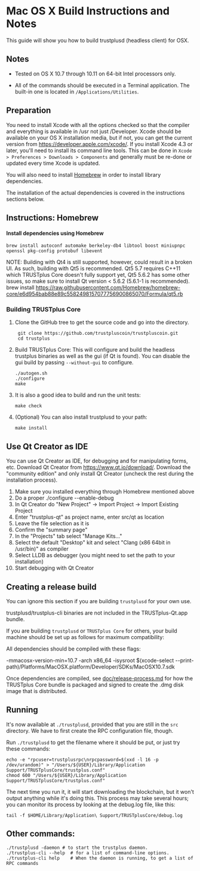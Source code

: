 Mac OS X Build Instructions and Notes
====================================
This guide will show you how to build trustplusd (headless client) for OSX.

Notes
-----

* Tested on OS X 10.7 through 10.11 on 64-bit Intel processors only.

* All of the commands should be executed in a Terminal application. The
built-in one is located in `/Applications/Utilities`.

Preparation
-----------

You need to install Xcode with all the options checked so that the compiler
and everything is available in /usr not just /Developer. Xcode should be
available on your OS X installation media, but if not, you can get the
current version from https://developer.apple.com/xcode/. If you install
Xcode 4.3 or later, you'll need to install its command line tools. This can
be done in `Xcode > Preferences > Downloads > Components` and generally must
be re-done or updated every time Xcode is updated.

You will also need to install [Homebrew](http://brew.sh) in order to install library
dependencies.

The installation of the actual dependencies is covered in the instructions
sections below.

Instructions: Homebrew
----------------------

#### Install dependencies using Homebrew

    brew install autoconf automake berkeley-db4 libtool boost miniupnpc openssl pkg-config protobuf libevent

NOTE: Building with Qt4 is still supported, however, could result in a broken UI. As such, building with Qt5 is recommended. Qt5 5.7 requires C++11 which TRUSTplus Core doesn't fully support yet, Qt5 5.6.2 has some other issues, so make sure to install Qt version < 5.6.2 (5.6.1-1 is recommended).
    brew install https://raw.githubusercontent.com/Homebrew/homebrew-core/e6d954bab88e89c5582498157077756900865070/Formula/qt5.rb

### Building TRUSTplus Core

1. Clone the GitHub tree to get the source code and go into the directory.

        git clone https://github.com/trustpluscoin/trustpluscoin.git
        cd trustplus

2.  Build TRUSTplus Core:
    This will configure and build the headless trustplus binaries as well as the gui (if Qt is found).
    You can disable the gui build by passing `--without-gui` to configure.

        ./autogen.sh
        ./configure
        make

3.  It is also a good idea to build and run the unit tests:

        make check

4.  (Optional) You can also install trustplusd to your path:

        make install

Use Qt Creator as IDE
------------------------
You can use Qt Creator as IDE, for debugging and for manipulating forms, etc.
Download Qt Creator from https://www.qt.io/download/. Download the "community edition" and only install Qt Creator (uncheck the rest during the installation process).

1. Make sure you installed everything through Homebrew mentioned above
2. Do a proper ./configure --enable-debug
3. In Qt Creator do "New Project" -> Import Project -> Import Existing Project
4. Enter "trustplus-qt" as project name, enter src/qt as location
5. Leave the file selection as it is
6. Confirm the "summary page"
7. In the "Projects" tab select "Manage Kits..."
8. Select the default "Desktop" kit and select "Clang (x86 64bit in /usr/bin)" as compiler
9. Select LLDB as debugger (you might need to set the path to your installation)
10. Start debugging with Qt Creator

Creating a release build
------------------------
You can ignore this section if you are building `trustplusd` for your own use.

trustplusd/trustplus-cli binaries are not included in the TRUSTplus-Qt.app bundle.

If you are building `trustplusd` or `TRUSTplus Core` for others, your build machine should be set up
as follows for maximum compatibility:

All dependencies should be compiled with these flags:

 -mmacosx-version-min=10.7
 -arch x86_64
 -isysroot $(xcode-select --print-path)/Platforms/MacOSX.platform/Developer/SDKs/MacOSX10.7.sdk

Once dependencies are compiled, see [doc/release-process.md](release-process.md) for how the TRUSTplus Core
bundle is packaged and signed to create the .dmg disk image that is distributed.

Running
-------

It's now available at `./trustplusd`, provided that you are still in the `src`
directory. We have to first create the RPC configuration file, though.

Run `./trustplusd` to get the filename where it should be put, or just try these
commands:

    echo -e "rpcuser=trustplusrpc\nrpcpassword=$(xxd -l 16 -p /dev/urandom)" > "/Users/${USER}/Library/Application Support/TRUSTplusCore/trustplus.conf"
    chmod 600 "/Users/${USER}/Library/Application Support/TRUSTplusCore/trustplus.conf"

The next time you run it, it will start downloading the blockchain, but it won't
output anything while it's doing this. This process may take several hours;
you can monitor its process by looking at the debug.log file, like this:

    tail -f $HOME/Library/Application\ Support/TRUSTplusCore/debug.log

Other commands:
-------

    ./trustplusd -daemon # to start the trustplus daemon.
    ./trustplus-cli --help  # for a list of command-line options.
    ./trustplus-cli help    # When the daemon is running, to get a list of RPC commands
